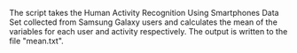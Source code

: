 The script takes the Human Activity Recognition Using Smartphones Data Set collected from Samsung Galaxy users and calculates the mean of the variables for each user and activity respectively. The output is written to the file "mean.txt". 
